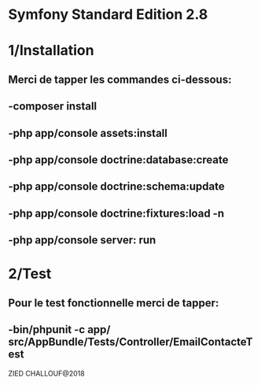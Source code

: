 Symfony Standard Edition 2.8
========================
1/Installation
========================
Merci de tapper les commandes ci-dessous:
----------------------------------------
-composer install
----------------------------------------
-php app/console assets:install
----------------------------------------
-php app/console doctrine:database:create
----------------------------------------
-php app/console doctrine:schema:update
----------------------------------------
-php app/console doctrine:fixtures:load -n
----------------------------------------
-php app/console server: run
----------------------------------------
2/Test
=========================
Pour le test fonctionnelle  merci de tapper:
---------------------------------------
-bin/phpunit -c app/  src/AppBundle/Tests/Controller/EmailContacteTest
---------------------------------------
ZIED CHALLOUF@2018

